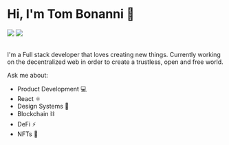 <h1>Hi, I'm Tom Bonanni 👋</h1>
<a href="https://medium.com/@tombonanni"><img src="https://img.shields.io/badge/Medium-12100E?style=&logo=medium&logoColor=white"></a>
<a href="https://www.linkedin.com/in/tombonanni"><img src="https://img.shields.io/badge/LinkedIn-0077B5?style=&logo=linkedin&logoColor=white"></a>
<br />
<br />
<p>I'm a Full stack developer that loves creating new things. Currently working on the decentralized web in order to create a trustless, open and free world.</p>

Ask me about:
- Product Development 💻
- React ⚛️
- Design Systems 🧱
- Blockchain ⛓️
- DeFi ⚡
- NFTs 💎
